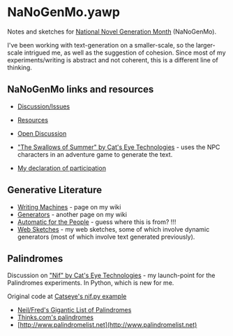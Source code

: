 NaNoGenMo.yawp
==============

Notes and sketches for [National Novel Generation Month](https://github.com/dariusk/NaNoGenMo) (NaNoGenMo).

I've been working with text-generation on a smaller-scale, so the larger-scale intrigued me, as well as the suggestion of cohesion. Since most of my experiments/writing is abstract and not coherent, this is a different line of thinking.

## NaNoGenMo links and resources
 - [Discussion/Issues](https://github.com/dariusk/NaNoGenMo/issues)
 - [Resources](https://github.com/dariusk/NaNoGenMo/issues/11)
 - [Open Discussion](https://github.com/dariusk/NaNoGenMo/issues/42)

- ["The Swallows of Summer" by Cat's Eye Technologies](https://github.com/dariusk/NaNoGenMo/issues/39) - uses the NPC characters in an adventure game to generate the text. 
- [My declaration of participation](https://github.com/dariusk/NaNoGenMo/issues/59)
 
## Generative Literature
- [Writing Machines](http://www.xradiograph.com/WordSalad.WritingMachines) - page on my wiki
- [Generators](http://www.xradiograph.com/WordSalad/Generators) - another page on my wiki
- [Automatic for the People](http://www.xradiograph.com/WordSalad/AutomaticForThePeople) - guess where this is from? !!!
- [Web Sketches](http://www.xradiograph.com/PrantedMutter.Sketch) - my web sketches, some of which involve dynamic generators (most of which involve text generated previously).
 
## Palindromes
Discussion on ["Nif" by Cat's Eye Technologies](https://github.com/dariusk/NaNoGenMo/issues/58) - my launch-point for the Palindromes experiments. In Python, which is new for me.

Original code at [Catseye's nif.py example](https://gist.github.com/catseye/7336582)

- [Neil/Fred's Gigantic List of Palindromes](http://www.derf.net/palindromes/old.palindrome.html)
- [Thinks.com's palindromes](http://thinks.com/words/palindromes.htm)
- [http://www.palindromelist.net](http://www.palindromelist.net)



